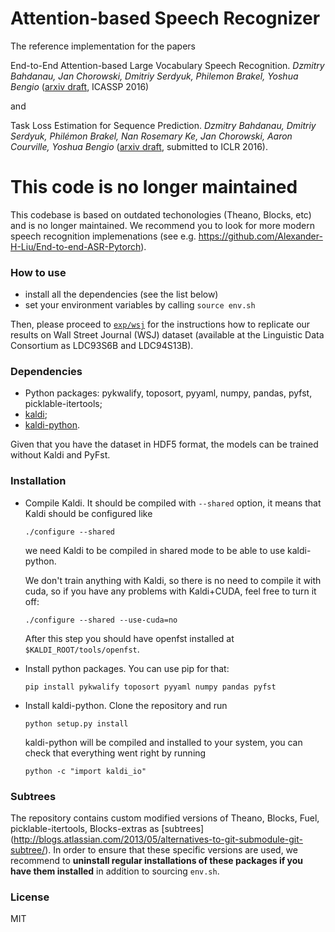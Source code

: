 # Attention-based Speech Recognizer

The reference implementation for the papers

End-to-End Attention-based Large Vocabulary Speech Recognition.
_Dzmitry Bahdanau, Jan Chorowski, Dmitriy Serdyuk, Philemon Brakel, 
Yoshua Bengio_
([arxiv draft](http://arxiv.org/pdf/1508.04395), ICASSP 2016)

and

Task Loss Estimation for Sequence Prediction.
_Dzmitry Bahdanau, Dmitriy Serdyuk, Philémon Brakel, Nan Rosemary Ke, 
Jan Chorowski, Aaron Courville, Yoshua Bengio_
([arxiv draft](http://arxiv.org/pdf/1511.06456), submitted to ICLR 2016).

# This code is no longer maintained

This codebase is based on outdated techonologies (Theano, Blocks, etc) and is no longer maintained. We recommend you to look for more modern speech recognition implemenations (see e.g. https://github.com/Alexander-H-Liu/End-to-end-ASR-Pytorch).

### How to use

- install all the dependencies (see the list below)
- set your environment variables by calling `source env.sh`

Then, please proceed to [`exp/wsj`](exp/wsj/README.md) for the instructions how
to replicate our results on Wall Street Journal (WSJ) dataset
(available  at  the  Linguistic  Data  Consortium as LDC93S6B and LDC94S13B).

### Dependencies

- Python packages: pykwalify, toposort, pyyaml, numpy, pandas, pyfst, picklable-itertools;
- [kaldi](https://github.com/kaldi-asr/kaldi);
- [kaldi-python](https://github.com/dmitriy-serdyuk/kaldi-python).

Given that you have the dataset in HDF5 format, the models can be trained
without Kaldi and PyFst.

### Installation

- Compile Kaldi. 
  It should be compiled with 
  `--shared` option, it means that Kaldi should be configured like
  ```
  ./configure --shared
  ```
  we need Kaldi to be compiled in shared mode to be able to use kaldi-python.

  We don't train anything with Kaldi, so there is no need to compile it
  with cuda, so if you have any problems with Kaldi+CUDA, feel free to
  turn it off:
  ```
  ./configure --shared --use-cuda=no
  ```
  After this step you should have openfst installed at `$KALDI_ROOT/tools/openfst`.
- Install python packages.
  You can use pip for that:
  ```
  pip install pykwalify toposort pyyaml numpy pandas pyfst
  ```
- Install kaldi-python.
  Clone the repository and run
  ```
  python setup.py install
  ```
  kaldi-python will be compiled and installed to your system, you can check that 
  everything went right by running
  ```
  python -c "import kaldi_io"
  ```

### Subtrees

The repository contains custom modified versions of Theano, Blocks, Fuel,
picklable-itertools, Blocks-extras as [subtrees]
(http://blogs.atlassian.com/2013/05/alternatives-to-git-submodule-git-subtree/).
In order to ensure that these
specific versions are used, we recommend to **uninstall regular installations
of these packages if you have them installed** in addition to sourcing
`env.sh`.

### License

MIT
